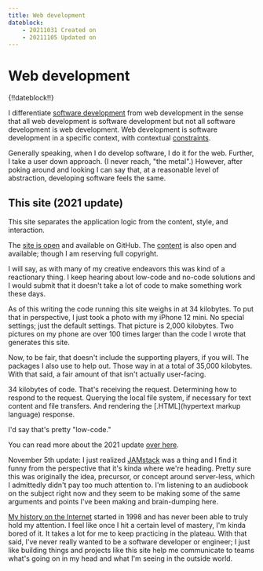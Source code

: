 ```yaml
---
title: Web development
dateblock:
    - 20211031 Created on
    - 20211105 Updated on
---
```


# Web development

{!!dateblock!!}

I differentiate [software development](/software-development) from web development in the sense that all web development is software development but not all software development is web development. Web development is software development in a specific context, with contextual [constraints](/web-development/on-constraints).

Generally speaking, when I do develop software, I do it for the web. Further, I take a user down approach. (I never reach, "the metal".) However, after poking around and looking I can say that, at a reasonable level of abstraction, developing software feels the same.

## This site (2021 update)

This site separates the application logic from the content, style, and interaction.

The [site is open](https://github.com/8fold/site-joshbruce.com) and available on GitHub. The [content](https://github.com/joshbruce/content-joshbruce.com) is also open and available; though I am reserving full copyright.

I will say, as with many of my creative endeavors this was kind of a reactionary thing. I keep hearing about low-code and no-code solutions and I would submit that it doesn't take a lot of code to make something work these days.

As of this writing the code running this site weighs in at 34 kilobytes. To put that in perspective, I just took a photo with my iPhone 12 mini. No special settings; just the default settings. That picture is 2,000 kilobytes. Two pictures on my phone are over 100 times larger than the code I wrote that generates this site.

Now, to be fair, that doesn't include the supporting players, if you will. The packages I also use to help out. Those way in at a total of 35,000 kilobytes. With that said, a fair amount of that isn't actually user-facing.

34 kilobytes of code. That's receiving the request. Determining how to respond to the request. Querying the local file system, if necessary for text content and file transfers. And rendering the [.HTML](hypertext markup language) response.

I'd say that's pretty "low-code."

You can read more about the 2021 update [over here](/web-development/2021-site-in-depth).

November 5th update: I just realized [JAMstack](https://jamstack.com) was a thing and I find it funny from the perspective that it's kinda where we're heading. Pretty sure this was originally the idea, precursor, or concept around server-less, which I admittedly didn't pay too much attention to. I'm listening to an audiobook on the subject right now and they seem to be making some of the same arguments and points I've been making and brain-dumping here.

[My history on the Internet](/web-development/my-history-on-the-web) started in 1998 and has never been able to truly hold my attention. I feel like once I hit a certain level of mastery, I'm kinda bored of it. It takes a lot for me to keep practicing in the plateau. With that said, I've never really wanted to be a software developer or engineer; I just like building things and projects like this site help me communicate to teams what's going on in my head and what I'm seeing in the outside world.
